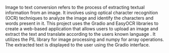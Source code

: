 Image to text conversion refers to the process of extracting textual information from an image. It involves using optical character recognition (OCR) techniques to analyze the image and identify the characters and words present in it. This project uses the Gradio and EasyOCR libraries to create a web-based application that allows users to upload an image and extract the text and translate according to the users known language . It utilizes the PIL library for image processing and numpy for array operations. The extracted text is displayed to the user using the Gradio interface.


